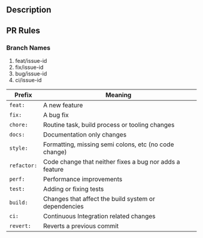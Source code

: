 ## Description


## PR Rules
### Branch Names
1. feat/issue-id
2. fix/issue-id
3. bug/issue-id
4. ci/issue-id

| Prefix      | Meaning                                                 |
| ----------- | ------------------------------------------------------- |
| `feat:`     | A new feature                                           |
| `fix:`      | A bug fix                                               |
| `chore:`    | Routine task, build process or tooling changes          |
| `docs:`     | Documentation only changes                              |
| `style:`    | Formatting, missing semi colons, etc (no code change)   |
| `refactor:` | Code change that neither fixes a bug nor adds a feature |
| `perf:`     | Performance improvements                                |
| `test:`     | Adding or fixing tests                                  |
| `build:`    | Changes that affect the build system or dependencies    |
| `ci:`       | Continuous Integration related changes                  |
| `revert:`   | Reverts a previous commit                               |

